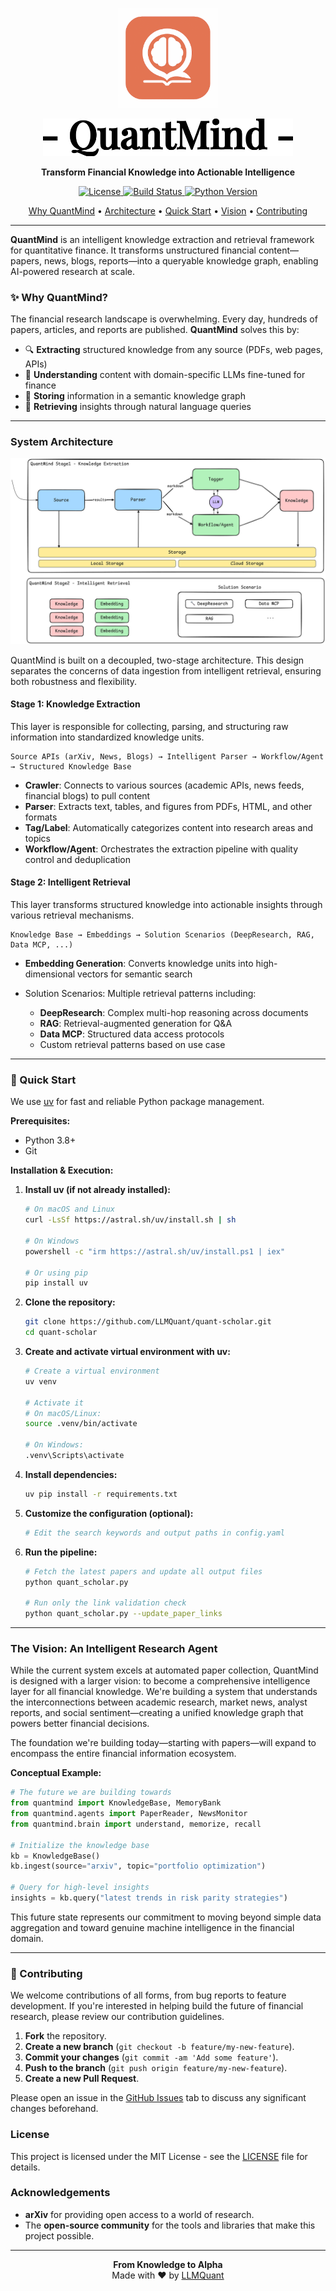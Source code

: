 
<p align="center">
  <img src="assets/quantmind-logo.png" width="160">
</p>


<!-- 使用 assets/ 下的 svg -->

<p align="center">
  <img src="assets/quant-mind.svg" width="400">
</p>

<p align="center">
  <b>Transform Financial Knowledge into Actionable Intelligence</b>
</p>
<p align="center">
  <a href="https://github.com/LLMQuant/quant-scholar/blob/main/LICENSE">
    <img src="https://img.shields.io/badge/License-MIT-blue.svg" alt="License">
  </a>
  <a href="https://github.com/LLMQuant/quant-scholar/actions">
    <img src="https://github.com/LLMQuant/quant-scholar/workflows/Run%20Quant%20Scholar/badge.svg" alt="Build Status">
  </a>
  <a href="https://python.org">
    <img src="https://img.shields.io/badge/Python-3.8+-blue.svg" alt="Python Version">
  </a>
</p>
<p align="center">
  <a href="#-why-quantmind">Why QuantMind</a> •
  <a href="#system-architecture">Architecture</a> •
  <a href="#-quick-start">Quick Start</a> •
  <a href="#the-vision-an-intelligent-research-agent">Vision</a> •
  <a href="#-contributing">Contributing</a>
</p>


---

**QuantMind** is an intelligent knowledge extraction and retrieval framework for quantitative finance. It transforms unstructured financial content—papers, news, blogs, reports—into a queryable knowledge graph, enabling AI-powered research at scale.

### ✨ Why QuantMind?

The financial research landscape is overwhelming. Every day, hundreds of papers, articles, and reports are published. **QuantMind** solves this by:

- 🔍 **Extracting** structured knowledge from any source (PDFs, web pages, APIs)
- 🧠 **Understanding** content with domain-specific LLMs fine-tuned for finance
- 💾 **Storing** information in a semantic knowledge graph
- 🚀 **Retrieving** insights through natural language queries

---

### System Architecture

![quantmind-outline](assets/quantmind-stage-outline.png)

QuantMind is built on a decoupled, two-stage architecture. This design separates the concerns of data ingestion from intelligent retrieval, ensuring both robustness and flexibility.

#### **Stage 1: Knowledge Extraction**

This layer is responsible for collecting, parsing, and structuring raw information into standardized knowledge units.

```
Source APIs (arXiv, News, Blogs) → Intelligent Parser → Workflow/Agent → Structured Knowledge Base
```

- **Crawler**: Connects to various sources (academic APIs, news feeds, financial blogs) to pull content
- **Parser**: Extracts text, tables, and figures from PDFs, HTML, and other formats
- **Tag/Label**: Automatically categorizes content into research areas and topics
- **Workflow/Agent**: Orchestrates the extraction pipeline with quality control and deduplication

#### **Stage 2: Intelligent Retrieval**

This layer transforms structured knowledge into actionable insights through various retrieval mechanisms.

```
Knowledge Base → Embeddings → Solution Scenarios (DeepResearch, RAG, Data MCP, ...)
```

- **Embedding Generation**: Converts knowledge units into high-dimensional vectors for semantic search

- Solution Scenarios: Multiple retrieval patterns including:

  - **DeepResearch**: Complex multi-hop reasoning across documents
  - **RAG**: Retrieval-augmented generation for Q&A
  - **Data MCP**: Structured data access protocols
  - Custom retrieval patterns based on use case

---

### 🚀 Quick Start

We use [uv](https://github.com/astral-sh/uv) for fast and reliable Python package management.

**Prerequisites:**

*   Python 3.8+
*   Git

**Installation & Execution:**

1. **Install uv (if not already installed):**

   ```bash
   # On macOS and Linux
   curl -LsSf https://astral.sh/uv/install.sh | sh

   # On Windows
   powershell -c "irm https://astral.sh/uv/install.ps1 | iex"

   # Or using pip
   pip install uv
   ```

2. **Clone the repository:**

   ```bash
   git clone https://github.com/LLMQuant/quant-scholar.git
   cd quant-scholar
   ```

3. **Create and activate virtual environment with uv:**

   ```bash
   # Create a virtual environment
   uv venv

   # Activate it
   # On macOS/Linux:
   source .venv/bin/activate

   # On Windows:
   .venv\Scripts\activate
   ```

4. **Install dependencies:**

   ```bash
   uv pip install -r requirements.txt
   ```

5. **Customize the configuration (optional):**

   ```bash
   # Edit the search keywords and output paths in config.yaml
   ```

6. **Run the pipeline:**

   ```bash
   # Fetch the latest papers and update all output files
   python quant_scholar.py

   # Run only the link validation check
   python quant_scholar.py --update_paper_links
   ```

------

### The Vision: An Intelligent Research Agent

While the current system excels at automated paper collection, QuantMind is designed with a larger vision: to become a comprehensive intelligence layer for all financial knowledge. We're building a system that understands the interconnections between academic research, market news, analyst reports, and social sentiment—creating a unified knowledge graph that powers better financial decisions.

The foundation we're building today—starting with papers—will expand to encompass the entire financial information ecosystem.

**Conceptual Example:**

```python
# The future we are building towards
from quantmind import KnowledgeBase, MemoryBank
from quantmind.agents import PaperReader, NewsMonitor
from quantmind.brain import understand, memorize, recall

# Initialize the knowledge base
kb = KnowledgeBase()
kb.ingest(source="arxiv", topic="portfolio optimization")

# Query for high-level insights
insights = kb.query("latest trends in risk parity strategies")
```

This future state represents our commitment to moving beyond simple data aggregation and toward genuine machine intelligence in the financial domain.

------

### 🤝 Contributing

We welcome contributions of all forms, from bug reports to feature development. If you're interested in helping build the future of financial research, please review our contribution guidelines.

1. **Fork** the repository.
2. **Create a new branch** (`git checkout -b feature/my-new-feature`).
3. **Commit your changes** (`git commit -am 'Add some feature'`).
4. **Push to the branch** (`git push origin feature/my-new-feature`).
5. **Create a new Pull Request**.

Please open an issue in the [GitHub Issues](https://github.com/LLMQuant/quant-mind/issues) tab to discuss any significant changes beforehand.

### License

This project is licensed under the MIT License - see the [LICENSE](https://claude.ai/chat/LICENSE) file for details.

### Acknowledgements

- **arXiv** for providing open access to a world of research.
- The **open-source community** for the tools and libraries that make this project possible.

------


<p align="center"> <b>From Knowledge to Alpha</b><br> Made with ❤️ by <a href="https://github.com/LLMQuant">LLMQuant</a> </p>
